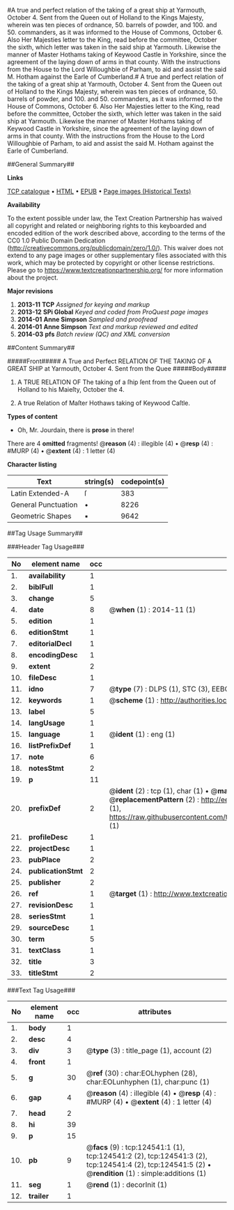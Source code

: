 #A true and perfect relation of the taking of a great ship at Yarmouth, October 4. Sent from the Queen out of Holland to the Kings Majesty, wherein was ten pieces of ordnance, 50. barrels of powder, and 100. and 50. commanders, as it was informed to the House of Commons, October 6. Also Her Majesties letter to the King, read before the committee, October the sixth, which letter was taken in the said ship at Yarmouth. Likewise the manner of Master Hothams taking of Keywood Castle in Yorkshire, since the agreement of the laying down of arms in that county. With the instructions from the House to the Lord Willoughbie of Parham, to aid and assist the said M. Hotham against the Earle of Cumberland.#
A true and perfect relation of the taking of a great ship at Yarmouth, October 4. Sent from the Queen out of Holland to the Kings Majesty, wherein was ten pieces of ordnance, 50. barrels of powder, and 100. and 50. commanders, as it was informed to the House of Commons, October 6. Also Her Majesties letter to the King, read before the committee, October the sixth, which letter was taken in the said ship at Yarmouth. Likewise the manner of Master Hothams taking of Keywood Castle in Yorkshire, since the agreement of the laying down of arms in that county. With the instructions from the House to the Lord Willoughbie of Parham, to aid and assist the said M. Hotham against the Earle of Cumberland.

##General Summary##

**Links**

[TCP catalogue](http://www.ota.ox.ac.uk/tcp/)  • 
[HTML](http://tei.it.ox.ac.uk/tcp/Texts-HTML/free/A94/A94970.html)  • 
[EPUB](http://tei.it.ox.ac.uk/tcp/Texts-EPUB/free/A94/A94970.epub) • 
[Page images (Historical Texts)](https://historicaltexts.jisc.ac.uk/eebo-99872118e)

**Availability**

To the extent possible under law, the Text Creation Partnership has waived all copyright and related or neighboring rights to this keyboarded and encoded edition of the work described above, according to the terms of the CC0 1.0 Public Domain Dedication (http://creativecommons.org/publicdomain/zero/1.0/). This waiver does not extend to any page images or other supplementary files associated with this work, which may be protected by copyright or other license restrictions. Please go to https://www.textcreationpartnership.org/ for more information about the project.

**Major revisions**

1. __2013-11__ __TCP__ *Assigned for keying and markup*
1. __2013-12__ __SPi Global__ *Keyed and coded from ProQuest page images*
1. __2014-01__ __Anne Simpson__ *Sampled and proofread*
1. __2014-01__ __Anne Simpson__ *Text and markup reviewed and edited*
1. __2014-03__ __pfs__ *Batch review (QC) and XML conversion*

##Content Summary##

#####Front#####
A True and Perfect RELATION OF THE TAKING OF A GREAT SHIP at Yarmouth, October 4. Sent from the Quee
#####Body#####

1. A TRUE RELATION OF The taking of a ſhip ſent from the Queen out of Holland to his Maieſty, October the 4.

1. A true Relation of Maſter Hothaws taking of Keywood Caſtle.

**Types of content**

  * Oh, Mr. Jourdain, there is **prose** in there!

There are 4 **omitted** fragments! 
 @__reason__ (4) : illegible (4)  •  @__resp__ (4) : #MURP (4)  •  @__extent__ (4) : 1 letter (4)

**Character listing**


|Text|string(s)|codepoint(s)|
|---|---|---|
|Latin Extended-A|ſ|383|
|General Punctuation|•|8226|
|Geometric Shapes|▪|9642|

##Tag Usage Summary##

###Header Tag Usage###

|No|element name|occ|attributes|
|---|---|---|---|
|1.|__availability__|1||
|2.|__biblFull__|1||
|3.|__change__|5||
|4.|__date__|8| @__when__ (1) : 2014-11 (1)|
|5.|__edition__|1||
|6.|__editionStmt__|1||
|7.|__editorialDecl__|1||
|8.|__encodingDesc__|1||
|9.|__extent__|2||
|10.|__fileDesc__|1||
|11.|__idno__|7| @__type__ (7) : DLPS (1), STC (3), EEBO-CITATION (1), PROQUEST (1), VID (1)|
|12.|__keywords__|1| @__scheme__ (1) : http://authorities.loc.gov/ (1)|
|13.|__label__|5||
|14.|__langUsage__|1||
|15.|__language__|1| @__ident__ (1) : eng (1)|
|16.|__listPrefixDef__|1||
|17.|__note__|6||
|18.|__notesStmt__|2||
|19.|__p__|11||
|20.|__prefixDef__|2| @__ident__ (2) : tcp (1), char (1)  •  @__matchPattern__ (2) : ([0-9\-]+):([0-9IVX]+) (1), (.+) (1)  •  @__replacementPattern__ (2) : http://eebo.chadwyck.com/downloadtiff?vid=$1&page=$2 (1), https://raw.githubusercontent.com/textcreationpartnership/Texts/master/tcpchars.xml#$1 (1)|
|21.|__profileDesc__|1||
|22.|__projectDesc__|1||
|23.|__pubPlace__|2||
|24.|__publicationStmt__|2||
|25.|__publisher__|2||
|26.|__ref__|1| @__target__ (1) : http://www.textcreationpartnership.org/docs/. (1)|
|27.|__revisionDesc__|1||
|28.|__seriesStmt__|1||
|29.|__sourceDesc__|1||
|30.|__term__|5||
|31.|__textClass__|1||
|32.|__title__|3||
|33.|__titleStmt__|2||


###Text Tag Usage###

|No|element name|occ|attributes|
|---|---|---|---|
|1.|__body__|1||
|2.|__desc__|4||
|3.|__div__|3| @__type__ (3) : title_page (1), account (2)|
|4.|__front__|1||
|5.|__g__|30| @__ref__ (30) : char:EOLhyphen (28), char:EOLunhyphen (1), char:punc (1)|
|6.|__gap__|4| @__reason__ (4) : illegible (4)  •  @__resp__ (4) : #MURP (4)  •  @__extent__ (4) : 1 letter (4)|
|7.|__head__|2||
|8.|__hi__|39||
|9.|__p__|15||
|10.|__pb__|9| @__facs__ (9) : tcp:124541:1 (1), tcp:124541:2 (2), tcp:124541:3 (2), tcp:124541:4 (2), tcp:124541:5 (2)  •  @__rendition__ (1) : simple:additions (1)|
|11.|__seg__|1| @__rend__ (1) : decorInit (1)|
|12.|__trailer__|1||
